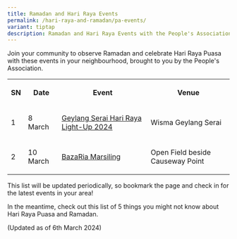 ```yaml
---
title: Ramadan and Hari Raya Events
permalink: /hari-raya-and-ramadan/pa-events/
variant: tiptap
description: Ramadan and Hari Raya Events with the People's Association in 2024
---
```

<p>Join your community to observe Ramadan and celebrate Hari Raya Puasa with
these events in your neighbourhood, brought to you by the People's Association.</p>
<p></p>
<table>
<tbody>
<tr>
<th rowspan="1" colspan="1">
<p>SN</p>
</th>
<th rowspan="1" colspan="1">
<p>Date</p>
</th>
<th rowspan="1" colspan="1">
<p>Event</p>
</th>
<th rowspan="1" colspan="1">
<p>Venue</p>
</th>
</tr>
<tr>
<td rowspan="1" colspan="1">
<p>1</p>
</td>
<td rowspan="1" colspan="1">
<p>8 March</p>
</td>
<td rowspan="1" colspan="1">
<p><a href="https://www.facebook.com/WismaGeylangSerai/posts/pfbid0CUdFtDr6qWAWY9aVeKVgZEm3Gbih9Ajd9d1ppVtpuidhioZfsTWsBjcYpxPGJLXbl" rel="noopener noreferrer nofollow" target="_blank">Geylang Serai Hari Raya Light-Up 2024</a>
</p>
</td>
<td rowspan="1" colspan="1">
<p>Wisma Geylang Serai</p>
</td>
</tr>
<tr>
<td rowspan="1" colspan="1">
<p>2</p>
</td>
<td rowspan="1" colspan="1">
<p>10 March</p>
</td>
<td rowspan="1" colspan="1">
<p><a href="https://www.facebook.com/MarsilingHome/posts/pfbid02JHeVkS4SMPNBZM6doJrC8oPaLfBethuTTWGvu3NbRndZtu4VjyW9h3NK9jaNump1l" rel="noopener noreferrer nofollow" target="_blank">BazaRia Marsiling</a>
</p>
</td>
<td rowspan="1" colspan="1">
<p>Open Field beside Causeway Point</p>
</td>
</tr>
</tbody>
</table>
<p>This list will be updated periodically, so bookmark the page and check
in for the latest events in your area!</p>
<p>In the meantime, check out this list of 5 things you might not know about
Hari Raya Puasa and Ramadan.</p>
<p>(Updated as of 6th March 2024)</p>